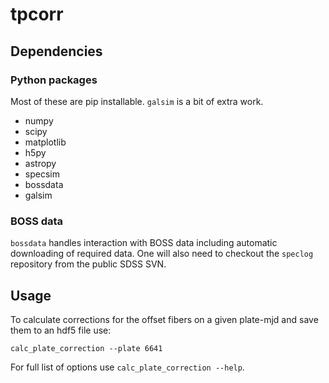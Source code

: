 # tpcorr

## Dependencies

### Python packages

Most of these are pip installable. `galsim` is a bit of extra work.

 * numpy
 * scipy
 * matplotlib
 * h5py
 * astropy
 * specsim
 * bossdata
 * galsim

### BOSS data

`bossdata` handles interaction with BOSS data including automatic downloading of required data. One will also need to checkout the `speclog` repository from the public SDSS SVN.

## Usage

To calculate corrections for the offset fibers on a given plate-mjd and save them to an hdf5 file use:

```
calc_plate_correction --plate 6641
```

For full list of options use `calc_plate_correction --help`.